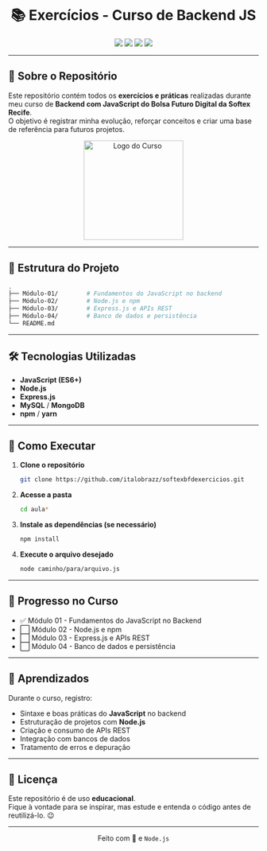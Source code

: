 
<h1 align="center">📚 Exercícios - Curso de Backend JS</h1>

<p align="center">
  <img src="https://img.shields.io/badge/JavaScript-ES6+-yellow?style=for-the-badge&logo=javascript" />
  <img src="https://img.shields.io/badge/Node.js-18.x-green?style=for-the-badge&logo=node.js" />
  <img src="https://img.shields.io/badge/Express.js-Framework-blue?style=for-the-badge&logo=express" />
  <img src="https://img.shields.io/badge/Status-Em%20Andamento-orange?style=for-the-badge" />
</p>

---

## 📖 Sobre o Repositório

Este repositório contém todos os **exercícios e práticas** realizadas durante meu curso de **Backend com JavaScript do Bolsa Futuro Digital da Softex Recife**.  
O objetivo é registrar minha evolução, reforçar conceitos e criar uma base de referência para futuros projetos.

<p align="center">
  <img src="https://www.hardware.org.br/capacitacao/bfd/inscricao/site_themes/theme_0001/images/logo1.webp" alt="Logo do Curso" width="200"/>
</p>

---

## 📂 Estrutura do Projeto

```bash
.
├── Módulo-01/        # Fundamentos do JavaScript no backend
├── Módulo-02/        # Node.js e npm
├── Módulo-03/        # Express.js e APIs REST
├── Módulo-04/        # Banco de dados e persistência
└── README.md
```

---

## 🛠 Tecnologias Utilizadas

- **JavaScript (ES6+)**
- **Node.js**
- **Express.js**
- **MySQL** / **MongoDB**
- **npm** / **yarn**

---

## 🚀 Como Executar

1. **Clone o repositório**
   ```bash
   git clone https://github.com/italobrazz/softexbfdexercicios.git
   ```

2. **Acesse a pasta**
   ```bash
   cd aula*
   ```

3. **Instale as dependências (se necessário)**
   ```bash
   npm install
   ```

4. **Execute o arquivo desejado**
   ```bash
   node caminho/para/arquivo.js
   ```

---

## 📌 Progresso no Curso

- ✅ Módulo 01 - Fundamentos do JavaScript no Backend  
- ⬜ Módulo 02 - Node.js e npm  
- ⬜ Módulo 03 - Express.js e APIs REST  
- ⬜ Módulo 04 - Banco de dados e persistência  

---

## 📝 Aprendizados

Durante o curso, registro:
- Sintaxe e boas práticas do **JavaScript** no backend
- Estruturação de projetos com **Node.js**
- Criação e consumo de APIs REST
- Integração com bancos de dados
- Tratamento de erros e depuração

---

## 📄 Licença

Este repositório é de uso **educacional**.  
Fique à vontade para se inspirar, mas estude e entenda o código antes de reutilizá-lo. 😉

---

<p align="center">Feito com 💛 e <code>Node.js</code></p>
